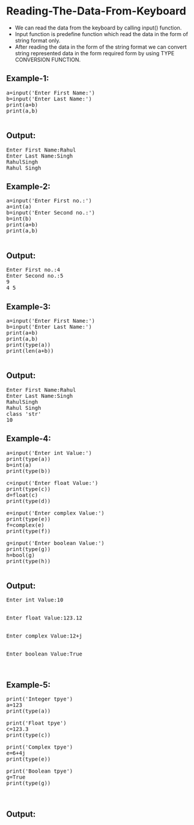 # Reading-The-Data-From-Keyboard

* We can read the data from the keyboard by calling input() function.
* Input function is predefine function which read the data in the form of string format only.
* After reading the data in the form of the string format we can convert string represented data in the form required form by using TYPE CONVERSION FUNCTION.

## Example-1:
<pre>
a=input('Enter First Name:')
b=input('Enter Last Name:')
print(a+b)
print(a,b)

</pre>

## Output:
<pre>
Enter First Name:Rahul
Enter Last Name:Singh
RahulSingh
Rahul Singh
</pre>

## Example-2:
<pre>
a=input('Enter First no.:')
a=int(a)
b=input('Enter Second no.:')
b=int(b)
print(a+b)
print(a,b)

</pre>

## Output:
<pre>
Enter First no.:4
Enter Second no.:5
9
4 5
</pre>

## Example-3:
<pre>
a=input('Enter First Name:')
b=input('Enter Last Name:')
print(a+b)
print(a,b)
print(type(a))
print(len(a+b))

</pre>

## Output:
<pre>
Enter First Name:Rahul
Enter Last Name:Singh
RahulSingh
Rahul Singh
class 'str'
10
</pre>

## Example-4:
<pre>
a=input('Enter int Value:')
print(type(a))
b=int(a)
print(type(b))

c=input('Enter float Value:')
print(type(c))
d=float(c)
print(type(d))

e=input('Enter complex Value:')
print(type(e))
f=complex(e)
print(type(f))

g=input('Enter boolean Value:')
print(type(g))
h=bool(g)
print(type(h))

</pre>

## Output:
<pre>
Enter int Value:10
<class 'str'>
<class 'int'>
Enter float Value:123.12
<class 'str'>
<class 'float'>
Enter complex Value:12+j
<class 'str'>
<class 'complex'>
Enter boolean Value:True
<class 'str'>
<class 'bool'>
</pre>


## Example-5:

<pre>
print('Integer tpye')
a=123
print(type(a))

print('Float tpye')
c=123.3
print(type(c))

print('Complex tpye')
e=6+4j
print(type(e))

print('Boolean tpye')
g=True
print(type(g))


</pre>

## Output:

<pre>

</pre>
